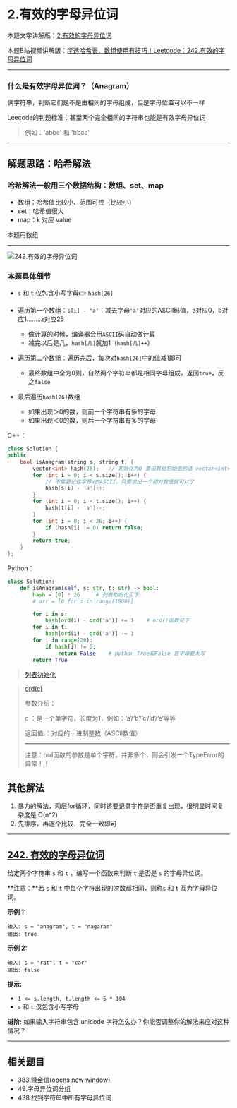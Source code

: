 # 2.有效的字母异位词

本题文字讲解版：[2.有效的字母异位词](https://www.programmercarl.com/0242.%E6%9C%89%E6%95%88%E7%9A%84%E5%AD%97%E6%AF%8D%E5%BC%82%E4%BD%8D%E8%AF%8D.html)

本题B站视频讲解版：[学透哈希表，数组使用有技巧！Leetcode：242.有效的字母异位词](https://www.bilibili.com/video/BV1YG411p7BA)

---

### 什么是有效字母异位词？（Anagram）

俩字符串，判断它们是不是由相同的字母组成，但是字母位置可以不一样

Leecode的判题标准：甚至两个完全相同的字符串也能是有效字母异位词	

> 例如：'abbc' 和 'bbac'

---



## 解题思路：哈希解法

### 哈希解法一般用三个数据结构：数组、set、map

- 数组：哈希值比较小、范围可控（比较小）
- set：哈希值很大
- map：k 对应 value 

本题用数组

---

![242.有效的字母异位词](https://code-thinking.cdn.bcebos.com/gifs/242.%E6%9C%89%E6%95%88%E7%9A%84%E5%AD%97%E6%AF%8D%E5%BC%82%E4%BD%8D%E8%AF%8D.gif)

### 本题具体细节

- `s` 和 `t` 仅包含小写字母👉 `hash[26]`
- 遍历第一个数组：`s[i] - 'a'`：减去字母`'a'`对应的ASCII码值，a对应0，b对应1........z对应25
  - 做计算的时候，编译器会用`ASCII`码自动做计算
  - 减完以后是几，`hash[几]`就加1（`hash[几]++`）

- 遍历第二个数组：遍历完后，每次对`hash[26]`中的值减1即可
  - 最终数组中全为0则，自然两个字符串都是相同字母组成，返回`true`，反之`false`

- 最后遍历`hash[26]`数组
  - 如果出现＞0的数，则前一个字符串有多的字母
  - 如果出现＜0的数，则后一个字符串有多的字母

C++：

```c++
class Solution {
public:
    bool isAnagram(string s, string t) {
        vector<int> hash(26);   // 初始化为0 要设其他初始值的话 vector<int> hash(26,2)
        for (int i = 0; i < s.size(); i++) {
            // 不需要记住字符a的ASCII，只要求出一个相对数值就可以了
            hash[s[i] - 'a']++;
        }
        for (int i = 0; i < t.size(); i++) {
            hash[t[i] - 'a']--;
        }
        for (int i = 0; i < 26; i++) {
            if (hash[i] != 0) return false;
        }
        return true;
    }
};
```

Python：

```python
class Solution:
    def isAnagram(self, s: str, t: str) -> bool:
        hash = [0] * 26		# 列表初始化见下
        # arr = [0 for i in range(1000)]

        for i in s:
            hash[ord(i) - ord('a')] += 1	# ord()函数见下
        for i in t:
            hash[ord(i) - ord('a')] -= 1
        for i in range(26):
            if hash[i] != 0:
                return False	# python True和False 首字母要大写
        return True
```

> [列表初始化](https://blog.csdn.net/whatday/article/details/125078434?ops_request_misc=%257B%2522request%255Fid%2522%253A%2522167945521116800227454750%2522%252C%2522scm%2522%253A%252220140713.130102334.pc%255Fall.%2522%257D&request_id=167945521116800227454750&biz_id=0&utm_medium=distribute.pc_search_result.none-task-blog-2~all~first_rank_ecpm_v1~rank_v31_ecpm-2-125078434-null-null.142^v75^insert_down2,201^v4^add_ask,239^v2^insert_chatgpt&utm_term=python%20%E5%88%97%E8%A1%A8%E6%80%8E%E4%B9%88%E5%88%9D%E5%A7%8B%E5%8C%96&spm=1018.2226.3001.4187)

> [ord(c)](https://blog.csdn.net/weixin_39859220/article/details/110372227?ops_request_misc=%257B%2522request%255Fid%2522%253A%2522167945557816800182760927%2522%252C%2522scm%2522%253A%252220140713.130102334.pc%255Fall.%2522%257D&request_id=167945557816800182760927&biz_id=0&utm_medium=distribute.pc_search_result.none-task-blog-2~all~first_rank_ecpm_v1~rank_v31_ecpm-2-110372227-null-null.142^v75^insert_down2,201^v4^add_ask,239^v2^insert_chatgpt&utm_term=python%20ord%28%29&spm=1018.2226.3001.4187)
>
> 参数介绍：
>
> c ：是一个单字符，长度为1，例如：‘a’/‘b’/‘c’/‘d’/‘e‘等等
>
> 返回值 ：对应的十进制整数（ASCll数值）
>
> ---
>
> 注意：ord函数的参数是单个字符，并非多个，则会引发一个TypeError的异常！！





## 其他解法

1. 暴力的解法，两层for循环，同时还要记录字符是否重复出现，很明显时间复杂度是 O(n^2)
2. 先排序，再逐个比较，完全一致即可



---

## [242. 有效的字母异位词](https://leetcode.cn/problems/valid-anagram/)

给定两个字符串 `s` 和 `t` ，编写一个函数来判断 `t` 是否是 `s` 的字母异位词。

**注意：**若 `s` 和 `t` 中每个字符出现的次数都相同，则称`s` 和 `t` 互为字母异位词。

 

**示例 1:**

```
输入: s = "anagram", t = "nagaram"
输出: true
```

**示例 2:**

```
输入: s = "rat", t = "car"
输出: false
```

**提示:**

- `1 <= s.length, t.length <= 5 * 104`
- `s` 和 `t` 仅包含小写字母

**进阶:** 如果输入字符串包含 unicode 字符怎么办？你能否调整你的解法来应对这种情况？

---

## 相关题目

- [383.赎金信(opens new window)](https://programmercarl.com/0383.赎金信.html)
- 49.字母异位词分组
- 438.找到字符串中所有字母异位词